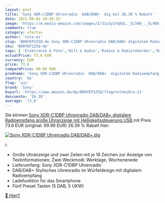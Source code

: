 ```yaml
---
layout: post
title: 'Sony XDR-C1DBP Uhrenradio  DAB/DAB+  dig mit 26.39 % Rabatt'
date: 2021-09-02 19:36:32
image: 'https://m.media-amazon.com/images/I/31u1y1YqEGL._SL500_._SL400_.jpg'
comments: true
category: ofertas
author: 'tole.es'
slug: 'B00YEP1Z5Q-de Sony XDR-C1DBP Uhrenradio DAB/DAB+ digitalem Radioempfang...'
sku: 'B00YEP1Z5Q-de'
tags: [ 'Elektronik & Foto','Hifi & Audio','Radios & Radiorekorder','Radiowecker & Uhrenradios','sony', ]
actualPrice: 73.6 EUR
currency: EUR
price: 73.6
comparePrice: 99.99 EUR
prodname: 'Sony XDR-C1DBP Uhrenradio  DAB/DAB+  digitalem Radioempfang  große Uhranzeige mit Helligkeitssteuerung  USB '
country: 'de'
flag: '🇩🇪'
brand: 'Sony'
buyurl: 'https://www.amazon.de/dp/B00YEP1Z5Q/?tag=tolees0ca-21'
descuento: '26.39'
average: '73.6'
---
```


Sie können [Sony XDR-C1DBP Uhrenradio  DAB/DAB+  digitalem Radioempfang  große Uhranzeige mit Helligkeitssteuerung  USB ](https://www.amazon.de/dp/B00YEP1Z5Q/?tag=tolees0ca-21) mit Preis 73.6 EUR (original: 99.99 EUR) 26.39 % Rabatt hier:

[![Sony XDR-C1DBP Uhrenradio  DAB/DAB+  dig](https://m.media-amazon.com/images/I/31u1y1YqEGL._SL500_._SL400_.jpg)](https://www.amazon.de/dp/B00YEP1Z5Q/?tag=tolees0ca-21)

ℹ️:

- Große Uhranzeige und zwei Zeilen mit je 16 Zeichen zur Anzeige von Textinformationen; Zwei Weckmodi: Werktage, Wochenenede
- Lieferumfang: Sony XDR-C1DBP Uhrenradio
- DAB/DAB+ Stylisches Uhrenradio im Würfeldesign mit digitalem Radioempfang
- Ladefunktion für das Smartphone
- Fünf Preset Tasten (5 DAB, 5 UKW)

[🛒 Hier!!](https://www.amazon.de/dp/B00YEP1Z5Q/?tag=tolees0ca-21)
